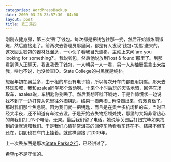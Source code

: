 ```yaml
--- 
categories: WordPressBackup
date: 2009-03-26 23:57:30 -04:00
layout: post
title: 丢三落四
---
```

刚刚去健身房，第三次‘丢’了钱包。每次都是把钱包往那一扔，然后开始锻炼啊锻炼，然后直接走了。前两次去管理员那里问，都是有人发现‘钱包+钥匙’送来的。这次回丢钱包的器材处溜达，一小伙子看我目光漂移，主动上来问'are you looking for something?'。我说钱包，然后他说放到'lost &amp; found'那里了。到那看到俩人正聊天，我说我丢了钱包，一人朝另一人一看，另一人从抽屉里拿出来给我，啥也不说，也没检查ID。State College的村民就是纯朴。

想起年初在奥兰多，由于租的车没有电子锁，所以每次开车门都要用钥匙。那天去环球影城，我和azalea同学那个激动啊。十来个小时后玩的天昏地暗，回停车场取车，azalea说，车钥匙你别丢了。然后我想吓唬吓唬她，于是作惊慌状一边说找不到了一边打算从包里往外掏钥匙。结果一掏两掏...也没掏出来，假戏真做了。那时我们那个焦急啊。因为我们就一把钥匙，而且是在奥兰多机场租的车，当时已经大半夜，还不知道有车过去没。于是开始去失物招领处找，那里的大妈非常热心的帮我们打了N个电话，无果。最后我们留了电话，她说等关园后打扫完毕如果找到的话就通知我们。于是我们心情非常沮丧的回停车场看看车还在不。结果不但车还在，钥匙也在车门上挂着。就这样迎接了2009年。

上一次丢东西是那次<a href="http://ztnote.com/2009/03/state-parks-spring-break/">State Parks之行</a>，已经讲过了。

希望rp不是守恒的。
